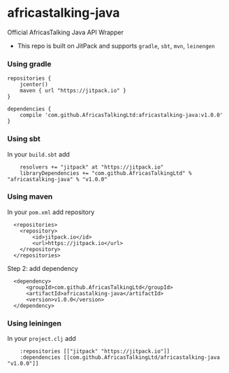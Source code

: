 # africastalking-java

Official AfricasTalking Java API Wrapper

- This repo is built on JitPack and supports ```gradle```, ```sbt```, ```mvn```, ```leinengen```

### Using gradle

```
repositories {
    jcenter()
    maven { url "https://jitpack.io" }
}

dependencies {
    compile 'com.github.AfricasTalkingLtd:africastalking-java:v1.0.0'
}
```


### Using sbt

In your ```build.sbt``` add 

```
    resolvers += "jitpack" at "https://jitpack.io"
    libraryDependencies += "com.github.AfricasTalkingLtd" % "africastalking-java" % "v1.0.0"

```


### Using maven

In your ```pom.xml``` add repository

```
  <repositories>
    <repository>
        <id>jitpack.io</id>
        <url>https://jitpack.io</url>
    </repository>
  </repositories>

```

Step 2: add dependency

```
  <dependency>
      <groupId>com.github.AfricasTalkingLtd</groupId>
      <artifactId>africastalking-java</artifactId>
      <version>v1.0.0</version>
  </dependency>
```


### Using leiningen

In your ```project.clj``` add

```
    :repositories [["jitpack" "https://jitpack.io"]]
    :dependencies [[com.github.AfricasTalkingLtd/africastalking-java "v1.0.0"]]
```

